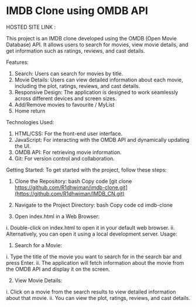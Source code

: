 # IMDB Clone using OMDB API

HOSTED SITE LINK : 

This project is an IMDB clone developed using the OMDB (Open Movie Database) API. It allows users to search for movies, view movie details, and get information such as ratings, reviews, and cast details.

Features:
1.  Search: Users can search for movies by title.
2.  Movie Details: Users can view detailed information about each movie, including the plot, ratings, reviews, and cast details.
3.  Responsive Design: The application is designed to work seamlessly across different devices and screen sizes.
4.  Add/Remove movies to favourite / MyList
5.  Home return

   
Technologies Used:
1.  HTML/CSS: For the front-end user interface.
2.  JavaScript: For interacting with the OMDB API and dynamically updating the UI.
3.  OMDB API: For retrieving movie information.
4.  Git: For version control and collaboration.

Getting Started:
To get started with the project, follow these steps:

1.  Clone the Repository:
bash
Copy code
[git clone https://github.com/R1dhwiman/imdb-clone.git](https://github.com/R1dhwiman/IMDB_CN.git)

2.  Navigate to the Project Directory:
bash
Copy code
cd imdb-clone

3.  Open index.html in a Web Browser:

i.  Double-click on index.html to open it in your default web browser.
ii.  Alternatively, you can open it using a local development server.
Usage:
1.  Search for a Movie:

i.  Type the title of the movie you want to search for in the search bar and press Enter.
ii.  The application will fetch information about the movie from the OMDB API and display it on the screen.

2.  View Movie Details:

i.  Click on a movie from the search results to view detailed information about that movie.
ii.  You can view the plot, ratings, reviews, and cast details.
